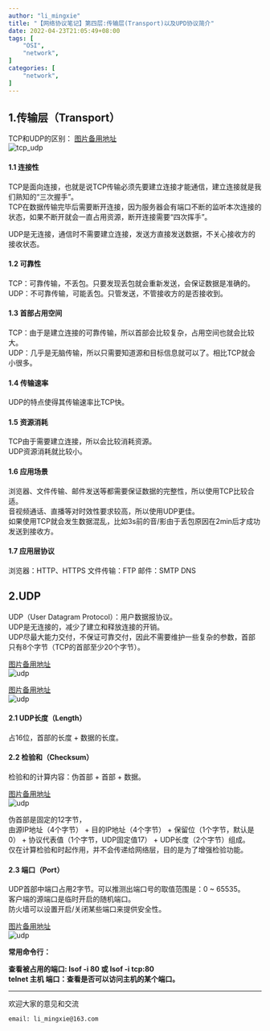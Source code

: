 ```yaml
---
author: "li_mingxie"
title: "【网络协议笔记】第四层:传输层(Transport)以及UPD协议简介"
date: 2022-04-23T21:05:49+08:00
tags: [
    "OSI",
    "network",
]
categories: [
    "network",
]
---
```


## 1.传输层（Transport）

TCP和UDP的区别：
[图片备用地址](https://limingxie.github.io/images/network/transport/tcp_udp.png)  
![tcp_udp](https://mingxie-blog.oss-cn-beijing.aliyuncs.com/image/network/transport/tcp_udp.png?x-oss-process=image/resize,w_700,m_lfit)

#### 1.1 连接性

TCP是面向连接，也就是说TCP传输必须先要建立连接才能通信，建立连接就是我们熟知的“三次握手”。  
TCP在数据传输完毕后需要断开连接，因为服务器会有端口不断的监听本次连接的状态，如果不断开就会一直占用资源，断开连接需要“四次挥手”。  

UDP是无连接，通信时不需要建立连接，发送方直接发送数据，不关心接收方的接收状态。  

#### 1.2 可靠性

TCP：可靠传输，不丢包。只要发现丢包就会重新发送，会保证数据是准确的。  
UDP：不可靠传输，可能丢包。只管发送，不管接收方的是否接收到。  

#### 1.3 首部占用空间

TCP：由于是建立连接的可靠传输，所以首部会比较复杂，占用空间也就会比较大。  
UDP：几乎是无脑传输，所以只需要知道源和目标信息就可以了。相比TCP就会小很多。  

#### 1.4 传输速率

UDP的特点使得其传输速率比TCP快。  

#### 1.5 资源消耗

TCP由于需要建立连接，所以会比较消耗资源。  
UDP资源消耗就比较小。  

#### 1.6 应用场景

浏览器、文件传输、邮件发送等都需要保证数据的完整性，所以使用TCP比较合适。  
音视频通话、直播等对时效性要求较高，所以使用UDP更佳。  
如果使用TCP就会发生数据混乱，比如3s前的音/影由于丢包原因在2min后才成功发送到接收方。  

#### 1.7 应用层协议

浏览器：HTTP、HTTPS
文件传输：FTP
邮件：SMTP
DNS

## 2.UDP

UDP（User Datagram Protocol）：用户数据报协议。  
UDP是无连接的，减少了建立和释放连接的开销。  
UDP尽最大能力交付，不保证可靠交付，因此不需要维护一些复杂的参数，首部只有8个字节（TCP的首部至少20个字节）。  

[图片备用地址](https://limingxie.github.io/images/network/transport/udp_01.png)  
![udp](https://mingxie-blog.oss-cn-beijing.aliyuncs.com/image/network/transport/udp_01.png?x-oss-process=image/resize,w_700,m_lfit)

[图片备用地址](https://limingxie.github.io/images/network/transport/udp_02.png)  
![udp](https://mingxie-blog.oss-cn-beijing.aliyuncs.com/image/network/transport/udp_02.png?x-oss-process=image/resize,w_700,m_lfit)

#### 2.1 UDP长度（Length）

占16位，首部的长度 + 数据的长度。  

#### 2.2 检验和（Checksum）

检验和的计算内容：伪首部 + 首部 + 数据。  

[图片备用地址](https://limingxie.github.io/images/network/transport/udp_06.png)  
![udp](https://mingxie-blog.oss-cn-beijing.aliyuncs.com/image/network/transport/udp_06.png?x-oss-process=image/resize,w_700,m_lfit)

伪首部是固定的12字节，  
由源IP地址（4个字节） + 目的IP地址（4个字节） + 保留位（1个字节，默认是0） + 协议代表值（1个字节，UDP固定值17） + UDP长度（2个字节）组成。  
仅在计算检验和时起作用，并不会传递给网络层，目的是为了增强检验功能。  

#### 2.3 端口（Port）

UDP首部中端口占用2字节。可以推测出端口号的取值范围是：0 ~ 65535。  
客户端的源端口是临时开启的随机端口。  
防火墙可以设置开启/关闭某些端口来提供安全性。  

[图片备用地址](https://limingxie.github.io/images/network/transport/udp_03.png)  
![udp](https://mingxie-blog.oss-cn-beijing.aliyuncs.com/image/network/transport/udp_03.png?x-oss-process=image/resize,w_400,m_lfit)  

**常用命令行：**  

**查看被占用的端口: lsof -i 80 或 lsof -i tcp:80**  
**telnet 主机 端口：查看是否可以访问主机的某个端口。**  

----------------------------------------------
欢迎大家的意见和交流

`email: li_mingxie@163.com`
